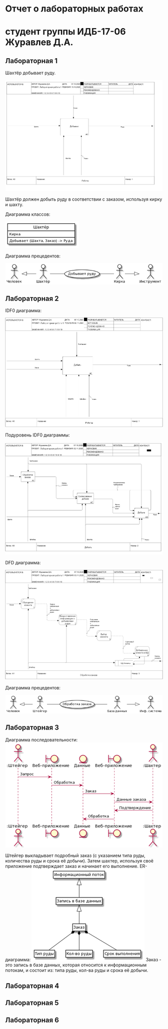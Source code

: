 # Отчет о лабораторных работах
# студент группы ИДБ-17-06 Журавлев Д.А.

## Лабораторная 1

Шахтёр добывает руду.

![Image alt](https://github.com/ZhuravlevD/projectIS/blob/main/lb1/IDF0.PNG)

Шахтёр должен добыть руду в соответствии с заказом, используя кирку и шахту.

Диаграмма классов:

![Image alt](https://github.com/ZhuravlevD/projectIS/blob/main/lb1/uml.png)

Диаграмма прецедентов:

![Image alt](https://github.com/ZhuravlevD/projectIS/blob/main/lb1/usecase.png)

## Лабораторная 2

IDF0 диаграмма:

![Image alt](https://github.com/ZhuravlevD/projectIS/blob/main/lb2/1mod.PNG)

Подуровень IDF0 диаграммы:

![Image alt](https://github.com/ZhuravlevD/projectIS/blob/main/lb2/2mod.PNG)

DFD диаграмма:

![Image alt](https://github.com/ZhuravlevD/projectIS/blob/main/lb2/3mod.PNG)

Диаграмма прецедентов:

![Image alt](https://github.com/ZhuravlevD/projectIS/blob/main/lb2/uml1.png)
## Лабораторная 3

Диаграмма последовательности:
![Image alt](https://github.com/ZhuravlevD/projectIS/blob/main/lb3/uml2.png)

Штейгер выкладывает подробный заказ (с указанием типа руды, количества руды и срока её добычи). Затем шахтер, используя своё приложение подтверждает заказ и начинает его выполнение.
ER-диаграмма:
![Image alt](https://github.com/ZhuravlevD/projectIS/blob/main/lb3/er.png)
Заказ - это запись в базе данных, которая относится к информационным потокам, и состоит из: типа руды, кол-ва руды и срока её добычи.
## Лабораторная 4

## Лабораторная 5

## Лабораторная 6
